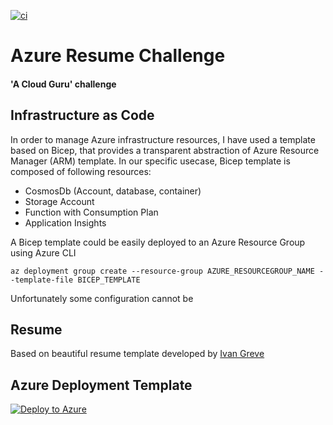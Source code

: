 [![ci](https://github.com/salem84/azure-resume-challenge/actions/workflows/ci.yml/badge.svg)](https://github.com/salem84/azure-resume-challenge/actions/workflows/ci.yml)

# Azure Resume Challenge
#### 'A Cloud Guru' challenge

## Infrastructure as Code
In order to manage Azure infrastructure resources, I have used a template based on Bicep, that provides a transparent abstraction of Azure Resource Manager (ARM) template.
In our specific usecase, Bicep template is composed of following resources:
* CosmosDb (Account, database, container)
* Storage Account 
* Function with Consumption Plan
* Application Insights

A Bicep template could be easily deployed to an Azure Resource Group using Azure CLI 

```
az deployment group create --resource-group AZURE_RESOURCEGROUP_NAME --template-file BICEP_TEMPLATE
```


Unfortunately some configuration cannot be 

## Resume
Based on beautiful resume template developed by [Ivan Greve](https://github.com/ivangreve/nuxt-resume)

## Azure Deployment Template
[![Deploy to Azure](https://aka.ms/deploytoazurebutton)](https://portal.azure.com/#create/Microsoft.Template/uri/https%3A%2F%2Fraw.githubusercontent.com%2Fsalem84%2Fazure-resume-challenge%2Fmaster%2Fdeploy%2Fmain.json)



